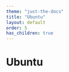 ```yaml
---
theme: "just-the-docs"
title: "Ubuntu"
layout: default
order: 5
has_children: true
---
```

# Ubuntu
